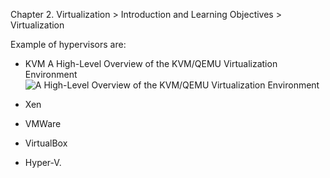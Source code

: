 Chapter 2. Virtualization > Introduction and Learning Objectives > Virtualization


Example of hypervisors are:

* KVM
A High-Level Overview of the KVM/QEMU Virtualization Environment
![ A High-Level Overview of the KVM/QEMU Virtualization Environment](https://github.com/abhishekanand/lfs151/blob/master/chapter2/images/Kernel-based_Virtual_Machine.PNG)

* Xen
* VMWare
* VirtualBox
* Hyper-V.
